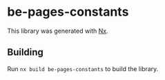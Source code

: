 # be-pages-constants

This library was generated with [Nx](https://nx.dev).

## Building

Run `nx build be-pages-constants` to build the library.
